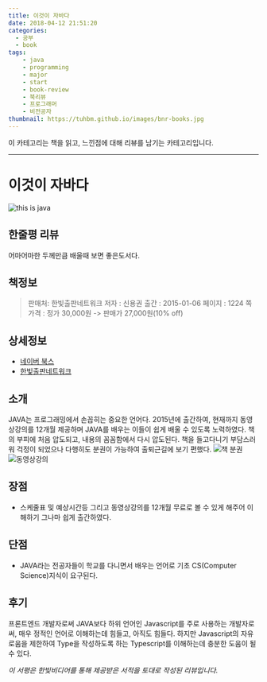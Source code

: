 ```yaml
---
title: 이것이 자바다
date: 2018-04-12 21:51:20
categories:
  - 공부
  - book
tags:
    - java
    - programming
    - major
    - start
    - book-review
    - 북리뷰
    - 프로그래머
    - 비전공자
thumbnail: https://tuhbm.github.io/images/bnr-books.jpg
---
```

이 카테고리는 책을 읽고, 느낀점에 대해 리뷰를 남기는 카테고리입니다.
*****

# 이것이 자바다
![this is java](https://tuhbm.github.io/images/books/java_book1.jpg)

## 한줄평 리뷰
어마어마한 두께만큼 배울때 보면 좋은도서다.
<!-- more -->
## 책정보
>판매처: 한빛출판네트워크
저자 : 신용권
출간 : 2015-01-06
페이지 : 1224 쪽
가격 : 정가 30,000원 -> 판매가 27,000원(10% off)

## 상세정보
- [네이버 북스](http://book.naver.com/bookdb/book_detail.nhn?bid=8589375)
- [한빛출판네트워크](http://www.hanbit.co.kr/store/books/look.php?p_code=B1460673937)

## 소개
JAVA는 프로그래밍에서 손꼽히는 중요한 언어다. 2015년에 출간하여, 현재까지 동영상강의를 12개월 제공하며 JAVA를 배우는 이들이 쉽게 배울 수 있도록 노력하였다.
책의 부피에 처음 압도되고, 내용의 꼼꼼함에서 다시 압도된다.
책을 들고다니기 부담스러워 걱정이 되었으나 다행히도 분권이 가능하여 출퇴근길에 보기 편했다.
![책 분권](https://tuhbm.github.io/images/books/java_book2.jpg)
![동영상강의](https://tuhbm.github.io/images/books/java_book3.jpg)

## 장점
- 스케줄표 및 예상시간등 그리고 동영상강의를 12개월 무료로 볼 수 있게 해주어 이해하기 그나마 쉽게 출간하였다.

## 단점
- JAVA라는 전공자들이 학교를 다니면서 배우는 언어로 기초 CS(Computer Science)지식이 요구된다.

## 후기
프론트엔드 개발자로써 JAVA보다 하위 언어인 Javascript를 주로 사용하는 개발자로써, 매우 정적인 언어로 이해하는데 힘들고, 아직도 힘들다.
하지만 Javascript의 자유로움을 제한하여 Type을 작성하도록 하는 Typescript를 이해하는데 충분한 도움이 될 수 있다.

*이 서평은 한빛비디어를 통해 제공받은 서적을 토대로 작성된 리뷰입니다.*
